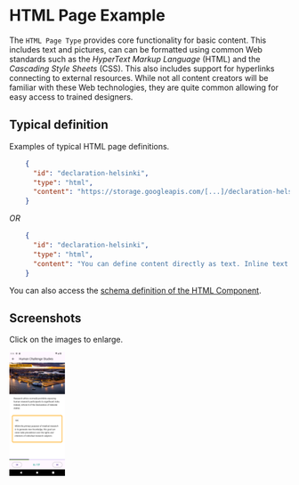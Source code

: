 # HTML Page Example

The `HTML Page Type` provides core functionality for basic content.
This includes text and pictures, can can be formatted using common Web standards such as the _HyperText Markup Language_ (HTML) and the _Cascading Style Sheets_ (CSS).
This also includes support for hyperlinks connecting to external resources. While not all content creators will be familiar with these Web technologies, they are quite common allowing for easy access to trained designers.

## Typical definition

Examples of typical HTML page definitions.

```json
    {
      "id": "declaration-helsinki",
      "type": "html",
      "content": "https://storage.googleapis.com/[...]/declaration-helsinki-content.html"
    }
```
_OR_
```json
    {
      "id": "declaration-helsinki",
      "type": "html",
      "content": "You can define content directly as text. Inline text can be <b>formatted</b> as per the <i>HTML</i> syntax."
    }
```

You can also access the [schema definition of the HTML Component](../assets/schema/html_component.json). 

## Screenshots

Click on the images to enlarge.

[<img src="screenshot-html.png" alt="Screenshot with HTML Page example" style="width:100px;" />](screenshot-html.png)